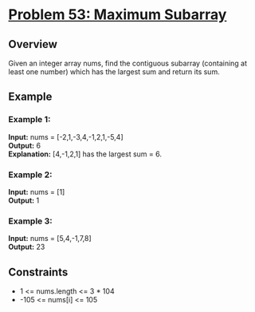 # [Problem 53: Maximum Subarray](https://leetcode.com/problems/maximum-subarray/)

## Overview
Given an integer array nums, find the contiguous subarray (containing at least one number) which has the largest sum and return its sum.

## Example 

### Example 1:  
**Input:** nums = [-2,1,-3,4,-1,2,1,-5,4]  
**Output:** 6  
**Explanation:** [4,-1,2,1] has the largest sum = 6.  

### Example 2:  
**Input:** nums = [1]  
**Output:** 1  

### Example 3:  
**Input:** nums = [5,4,-1,7,8]  
**Output:** 23  

## Constraints 
- 1 <= nums.length <= 3 * 104
- -105 <= nums[i] <= 105 


